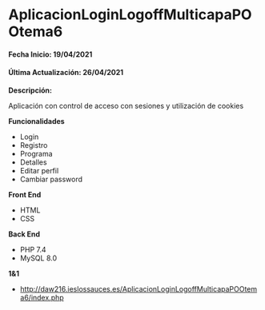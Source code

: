 # AplicacionLoginLogoffMulticapaPOOtema6

#### Fecha Inicio: 19/04/2021
#### Última Actualización: 26/04/2021

**Descripción:**

Aplicación con control de acceso con sesiones y utilización de cookies

**Funcionalidades**
- Login
- Registro
- Programa
- Detalles
- Editar perfil
- Cambiar password

**Front End**
- HTML
- CSS

**Back End**
- PHP 7.4
- MySQL 8.0

**1&1**
- http://daw216.ieslossauces.es/AplicacionLoginLogoffMulticapaPOOtema6/index.php
